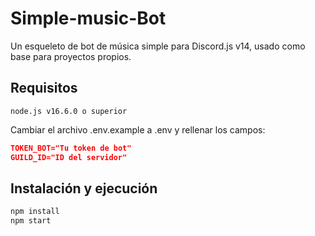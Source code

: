 # Simple-music-Bot

Un esqueleto de bot de música simple para Discord.js v14, usado como base para proyectos propios.

## Requisitos

```
node.js v16.6.0 o superior
```

Cambiar el archivo .env.example a .env y rellenar los campos:

```json
TOKEN_BOT="Tu token de bot"
GUILD_ID="ID del servidor"
```

## Instalación y ejecución

```bash
npm install
npm start
```